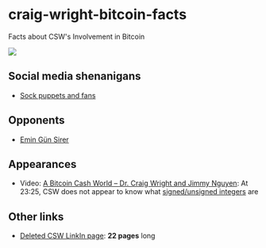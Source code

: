 # craig-wright-bitcoin-facts
Facts about CSW's Involvement in Bitcoin

![](https://imgur.com/TF05D5c.png)

## Social media shenanigans
- [Sock puppets and fans](sock-puppets.md)

## Opponents
  - [Emin Gün Sirer](vs-emin.md)

## Appearances

- Video: [A Bitcoin Cash World – Dr. Craig Wright and Jimmy Nguyen](https://www.youtube.com/watch?v=o94cWj8YqYs&feature=youtu.be&t=1405): At 23:25, CSW does not appear to know what [signed/unsigned integers](https://en.wikipedia.org/wiki/Signedness) are
  
## Other links

- [Deleted CSW LinkIn page](https://archive.is/Q66Gl): **22 pages** long
